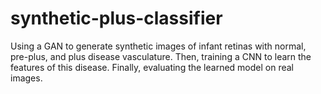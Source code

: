 # synthetic-plus-classifier
  
Using a GAN to generate synthetic images of infant retinas with normal, pre-plus, and plus disease vasculature. Then, training a CNN to learn the features of this disease. Finally, evaluating the learned model on real images.